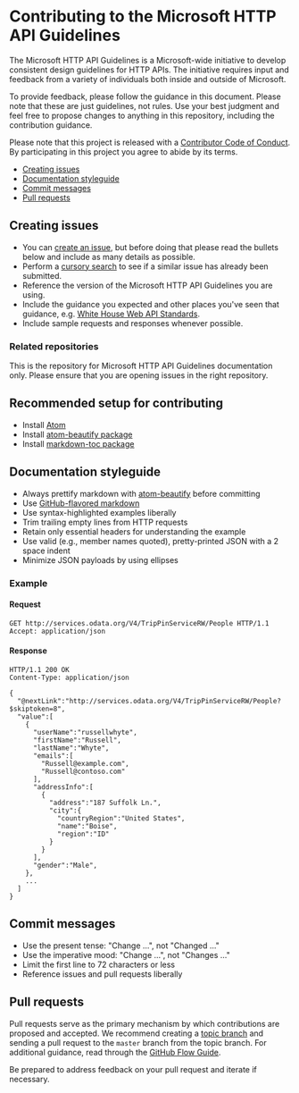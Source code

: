 # Contributing to the Microsoft HTTP API Guidelines
The Microsoft HTTP API Guidelines is a Microsoft-wide initiative to develop consistent design guidelines for HTTP APIs. The initiative requires input and feedback from a variety of individuals both inside and outside of Microsoft.

To provide feedback, please follow the guidance in this document. Please note that these are just guidelines, not rules. Use your best judgment and feel free to propose changes to anything in this repository, including the contribution guidance.

Please note that this project is released with a [Contributor Code of Conduct][code-of-conduct]. By participating in this project you agree to abide by its terms.
- [Creating issues](#creating-issues)
- [Documentation styleguide](#documentation-styleguide)
- [Commit messages](#commit-messages)
- [Pull requests](#pull-requests)

## Creating issues
- You can [create an issue][new-issue], but before doing that please read the bullets below and include as many details as possible.
- Perform a [cursory search][issue-search] to see if a similar issue has already been submitted.
- Reference the version of the Microsoft HTTP API Guidelines you are using.
- Include the guidance you expected and other places you've seen that guidance, e.g. [White House Web API Standards][white-house-api-guidelines].
- Include sample requests and responses whenever possible.

### Related repositories
This is the repository for Microsoft HTTP API Guidelines documentation only. Please ensure that you are opening issues in the right repository.

## Recommended setup for contributing
- Install [Atom][atom]
- Install [atom-beautify package][atom-beautify]
- Install [markdown-toc package][markdown-toc]

## Documentation styleguide
- Always prettify markdown with [atom-beautify][atom-beautify] before committing
- Use [GitHub-flavored markdown][gfm]
- Use syntax-highlighted examples liberally
- Trim trailing empty lines from HTTP requests
- Retain only essential headers for understanding the example
- Use valid (e.g., member names quoted), pretty-printed JSON with a 2 space indent
- Minimize JSON payloads by using ellipses

### Example
#### Request

```http
GET http://services.odata.org/V4/TripPinServiceRW/People HTTP/1.1
Accept: application/json
```

#### Response

```http
HTTP/1.1 200 OK
Content-Type: application/json

{
  "@nextLink":"http://services.odata.org/V4/TripPinServiceRW/People?$skiptoken=8",
  "value":[
    {
      "userName":"russellwhyte",
      "firstName":"Russell",
      "lastName":"Whyte",
      "emails":[
        "Russell@example.com",
        "Russell@contoso.com"
      ],
      "addressInfo":[
        {
          "address":"187 Suffolk Ln.",
          "city":{
            "countryRegion":"United States",
            "name":"Boise",
            "region":"ID"
          }
        }
      ],
      "gender":"Male",
    },
    ...
  ]
}
```

## Commit messages
- Use the present tense: "Change ...", not "Changed ..."
- Use the imperative mood: "Change ...", not "Changes ..."
- Limit the first line to 72 characters or less
- Reference issues and pull requests liberally

## Pull requests
Pull requests serve as the primary mechanism by which contributions are proposed and accepted. We recommend creating a [topic branch][topic-branch] and sending a pull request to the `master` branch from the topic branch. For additional guidance, read through the [GitHub Flow Guide][github-flow-guide].

Be prepared to address feedback on your pull request and iterate if necessary.

[code-of-conduct]: CODE_OF_CONDUCT.md
[new-issue]: https://github.com/Microsoft/api-guidelines/issues/new
[issue-search]: https://github.com/Microsoft/api-guidelines/issues
[white-house-api-guidelines]: https://github.com/WhiteHouse/api-standards/blob/master/README.md
[topic-branch]: http://www.git-scm.com/book/en/v2/Git-Branching-Branching-Workflows#Topic-Branches
[gfm]: https://guides.github.com/features/mastering-markdown/#GitHub-flavored-markdown
[github-flow-guide]: https://guides.github.com/introduction/flow/
[atom-beautify]: https://atom.io/packages/atom-beautify
[atom]: http://atom.io
[markdown-toc]: https://atom.io/packages/markdown-toc

